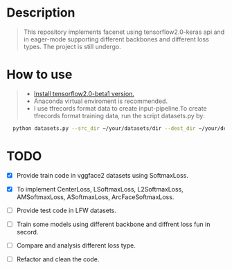 # Description
> This repository implements facenet using tensorflow2.0-keras api and in eager-mode supporting different backbones and different loss types. The project is still undergo. 

# How to use
> + [Install tensorflow2.0-beta1 version.](https://tensorflow.google.cn/install/pip)
> + Anaconda virtual enviroment is recommended.
> + I use tfrecords format data to create input-pipeline.To create tfrecords format training data, run the script datasets.py by:

> 
```bash
  python datasets.py --src_dir ~/your/datasets/dir --dest_dir ~/your/dest/dir --nrof_imgs_per_file 50000
```

# TODO
- [x] Provide train code in vggface2 datasets using SoftmaxLoss.
- [x] To implement  CenterLoss, LSoftmaxLoss, L2SoftmaxLoss,  AMSoftmaxLoss,  ASoftmaxLoss, ArcFaceSoftmaxLoss.
- [ ] Provide test code in LFW datasets.
- [ ] Train some models using different backbone and diffrent loss fun in secord.
- [ ] Compare and analysis different loss type.  
- [ ] Refactor and clean the code.


